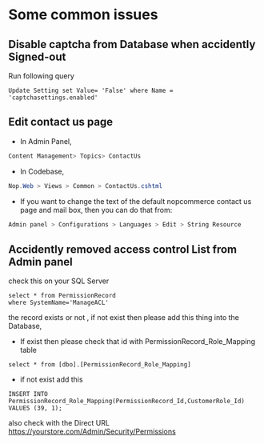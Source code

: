 # Some common issues

## Disable captcha from Database when accidently Signed-out

Run following query


```mysql
Update Setting set Value= 'False' where Name = 'captchasettings.enabled'
```

## Edit contact us page
- In Admin Panel,
```csharp
Content Management> Topics> ContactUs
```

- In Codebase,
```csharp
Nop.Web > Views > Common > ContactUs.cshtml
```
- If you want to change the text of the default nopcommerce contact us page and mail box, then you can do that from:
```csharp
Admin panel > Configurations > Languages > Edit > String Resource
```

## Accidently removed access control List from Admin panel

check this on your SQL Server

```mysql
select * from PermissionRecord
where SystemName='ManageACL'
```

the record exists or not , if not exist then please add this thing into the Database,

- If exist then please check that id with PermissionRecord_Role_Mapping table
```mysql
select * from [dbo].[PermissionRecord_Role_Mapping]
```

- if not exist add this
```mysql
INSERT INTO PermissionRecord_Role_Mapping(PermissionRecord_Id,CustomerRole_Id) VALUES (39, 1);
```

also check with the Direct URL
<https://yourstore.com/Admin/Security/Permissions>


